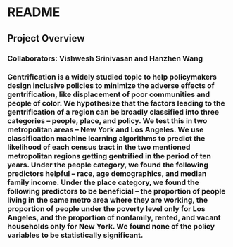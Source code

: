 # README
## Project Overview
### Collaborators: Vishwesh Srinivasan and Hanzhen Wang
### Gentrification is a widely studied topic to help policymakers design inclusive policies to minimize the adverse effects of gentrification, like displacement of poor communities and people of color. We hypothesize that the factors leading to the gentrification of a region can be broadly classified into three categories – people, place, and policy. We test this in two metropolitan areas – New York and Los Angeles. We use classification machine learning algorithms to predict the likelihood of each census tract in the two mentioned metropolitan regions getting gentrified in the period of ten years. Under the people category, we found the following predictors helpful – race, age demographics, and median family income. Under the place category, we found the following predictors to be beneficial – the proportion of people living in the same metro area where they are working, the proportion of people under the poverty level only for Los Angeles, and the proportion of nonfamily, rented, and vacant households only for New York. We found none of the policy variables to be statistically significant.
